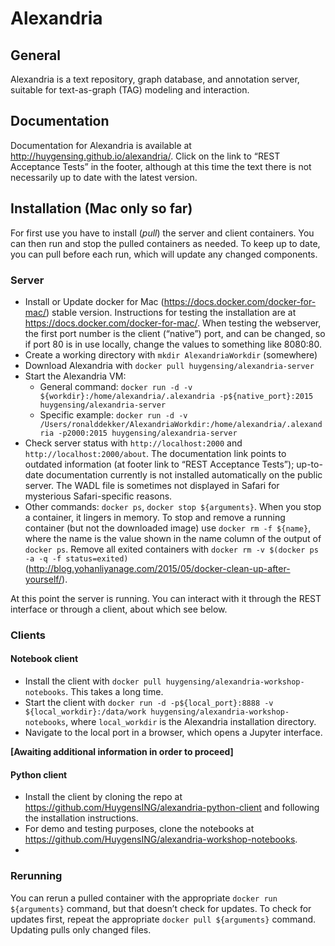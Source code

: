# Alexandria

## General

Alexandria is a text repository, graph database, and annotation server, suitable for text-as-graph (TAG) modeling and interaction. 

## Documentation

Documentation for Alexandria is available at <http://huygensing.github.io/alexandria/>. Click on the link to “REST Acceptance Tests” in the footer, although at this time the text there is not necessarily up to date with the latest version.

## Installation (Mac only so far)

For first use you have to install (_pull_) the server and client containers. You can then run and stop the pulled containers as needed. To keep up to date, you can pull before each run, which will update any changed components.

### Server

* Install or Update docker for Mac (<https://docs.docker.com/docker-for-mac/>) stable version. Instructions for testing the installation are at <https://docs.docker.com/docker-for-mac/>. When testing the webserver, the first port number is the client (“native”) port, and can be changed, so if port 80 is in use locally, change the values to something like 8080:80.
* Create a working directory with `mkdir AlexandriaWorkdir` (somewhere)
* Download Alexandria with `docker pull huygensing/alexandria-server`
* Start the Alexandria VM:
	* General command: `docker run -d -v ${workdir}:/home/alexandria/.alexandria -p${native_port}:2015 huygensing/alexandria-server`
	* Specific example: `docker run -d -v /Users/ronalddekker/AlexandriaWorkdir:/home/alexandria/.alexandria -p2000:2015 huygensing/alexandria-server`
* Check server status with `http://localhost:2000` and `http://localhost:2000/about`. The documentation link points to outdated information (at footer link to “REST Acceptance Tests”); up-to-date documentation currently is not installed automatically on the public server. The WADL file is sometimes not displayed in Safari for mysterious Safari-specific reasons.
* Other commands: `docker ps`, `docker stop ${arguments}`. When you stop a container, it lingers in memory. To stop and remove a running container (but not the downloaded image) use `docker rm -f ${name}`, where the name is the value shown in the name column of the output of `docker ps`.  Remove all exited containers with `docker rm -v $(docker ps -a -q -f status=exited)` (<http://blog.yohanliyanage.com/2015/05/docker-clean-up-after-yourself/>).

At this point the server is running. You can interact with it through the REST interface or through a client, about which see below.

### Clients

#### Notebook client

* Install the client with `docker pull huygensing/alexandria-workshop-notebooks`. This takes a long time.
* Start the client with `docker run -d -p${local_port}:8888 -v ${local_workdir}:/data/work huygensing/alexandria-workshop-notebooks`, where `local_workdir` is the Alexandria installation directory.
* Navigate to the local port in a browser, which opens a Jupyter interface.

**[Awaiting additional information in order to proceed]**

#### Python client

* Install the client by cloning the repo at <https://github.com/HuygensING/alexandria-python-client> and following the installation instructions.
* For demo and testing purposes, clone the notebooks at <https://github.com/HuygensING/alexandria-workshop-notebooks>.
* 
### Rerunning

You can rerun a pulled container with the appropriate `docker run ${arguments}` command, but that doesn’t check for updates. To check for updates first, repeat the appropriate `docker pull ${arguments}` command. Updating pulls only changed files.
